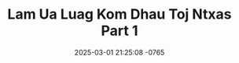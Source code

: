 ---
layout: movie-video-data
date: 2025-03-01 21:25:08 -0765
categories: movie

# Site Attributes
title: "Lam Ua Luag Kom Dhau Toj Ntxas Part 1"
permalink: "/movie/Lam_Ua_Luag_Kom_Dhau_Toj_Ntxas_Part_1"

# Movie Attributes
synopsis: ""
producer: "Moonlight Productions"
director: ""
writer: ""
video_link: "https://youtu.be/oeURXIZOEl0?si=ZvdegAPFewW7oTc5"
genre: "Drama Romance"
year: "2005"
release_type: "DVD"
storage: "Center for Hmong Studies"
thumbnail: "/assets/images/movie_thumbnails/Lam Ua Luag Kom Dhau Toj Ntxas Part 1.jpeg"
publishing_company: "Moonlight Productions"

# Sequels + Parts
base_movie: "Lam Ua Luag Kom Dhau Toj Ntxas Part 1"
total_parts: 2
sequel: "Lam Ua Luag Kom Dhau Toj Ntxas Part 2"

# Movie Cast
cast:
- name: "Luj Yaj"
- name: "Iab Hawj"
- name: "Nas Las Yaj"
---
